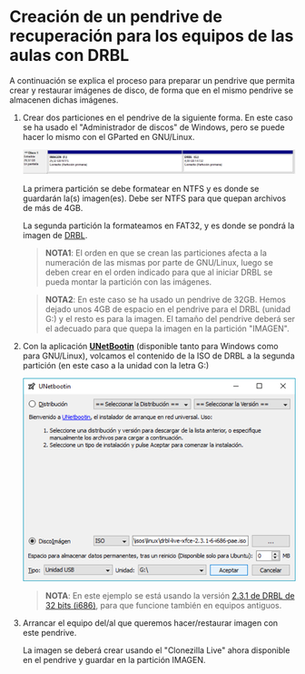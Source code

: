 # Creación de un pendrive de recuperación para los equipos de las aulas con DRBL

A continuación se explica el proceso para preparar un pendrive que permita crear y restaurar imágenes de disco, de forma que en el mismo pendrive se almacenen dichas imágenes.

1. Crear dos particiones en el pendrive de la siguiente forma. En este caso se ha usado el "Administrador de discos" de Windows, pero se puede hacer lo mismo con el GParted en GNU/Linux.

   ![Administrador de discos](image1.png)

   La primera partición se debe formatear en NTFS y es donde se guardarán la(s) imagen(es). Debe ser NTFS para que quepan archivos de más de 4GB.

   La segunda partición la formateamos en FAT32, y es donde se pondrá la imagen de [DRBL](https://drbl.org/).

   > **NOTA1**: El orden en que se crean las particiones afecta a la numeración de las mismas por parte de GNU/Linux, luego se deben crear en el orden indicado para que al iniciar DRBL se pueda montar la partición con las imágenes.

   > **NOTA2**: En este caso se ha usado un pendrive de 32GB. Hemos dejado unos 4GB de espacio en el pendrive para el DRBL (unidad G:) y el resto es para la imagen. El tamaño del pendrive deberá ser el adecuado para que quepa la imagen en la partición "IMAGEN".

2. Con la aplicación **[UNetBootin](https://unetbootin.github.io/)** (disponible tanto para Windows como para GNU/Linux), volcamos el contenido de la ISO de DRBL a la segunda partición (en este caso a la unidad con la letra G:)

   ![UNetBootin](image2.png)

   > **NOTA**: En este ejemplo se está usando la versión [2.3.1 de DRBL de 32 bits (i686)](https://sourceforge.net/projects/drbl/files/drbl_live_stable/OldFiles/2.3.1-6/drbl-live-xfce-2.3.1-6-i686-pae.iso/download), para que funcione también en equipos antiguos.

3. Arrancar el equipo del/al que queremos hacer/restaurar imagen con este pendrive.

   La imagen se deberá crear usando el "Clonezilla Live" ahora disponible en el pendrive y guardar en la partición IMAGEN.
